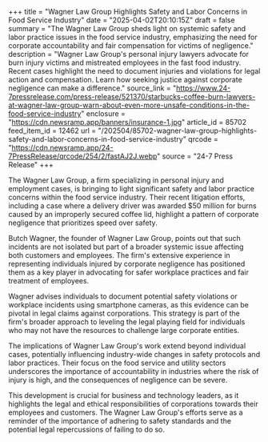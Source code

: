 +++
title = "Wagner Law Group Highlights Safety and Labor Concerns in Food Service Industry"
date = "2025-04-02T20:10:15Z"
draft = false
summary = "The Wagner Law Group sheds light on systemic safety and labor practice issues in the food service industry, emphasizing the need for corporate accountability and fair compensation for victims of negligence."
description = "Wagner Law Group's personal injury lawyers advocate for burn injury victims and mistreated employees in the fast food industry. Recent cases highlight the need to document injuries and violations for legal action and compensation. Learn how seeking justice against corporate negligence can make a difference."
source_link = "https://www.24-7pressrelease.com/press-release/521370/starbucks-coffee-burn-lawyers-at-wagner-law-group-warn-about-even-more-unsafe-conditions-in-the-food-service-industry"
enclosure = "https://cdn.newsramp.app/banners/insurance-1.jpg"
article_id = 85702
feed_item_id = 12462
url = "/202504/85702-wagner-law-group-highlights-safety-and-labor-concerns-in-food-service-industry"
qrcode = "https://cdn.newsramp.app/24-7PressRelease/qrcode/254/2/fastAJ2J.webp"
source = "24-7 Press Release"
+++

<p>The Wagner Law Group, a firm specializing in personal injury and employment cases, is bringing to light significant safety and labor practice concerns within the food service industry. Their recent litigation efforts, including a case where a delivery driver was awarded $50 million for burns caused by an improperly secured coffee lid, highlight a pattern of corporate negligence that prioritizes speed over safety.</p><p>Butch Wagner, the founder of Wagner Law Group, points out that such incidents are not isolated but part of a broader systemic issue affecting both customers and employees. The firm's extensive experience in representing individuals injured by corporate negligence has positioned them as a key player in advocating for safer workplace practices and fair treatment of employees.</p><p>Wagner advises individuals to document potential safety violations or workplace incidents using smartphone cameras, as this evidence can be pivotal in legal claims against corporations. This strategy is part of the firm's broader approach to leveling the legal playing field for individuals who may not have the resources to challenge large corporate entities.</p><p>The implications of Wagner Law Group's work extend beyond individual cases, potentially influencing industry-wide changes in safety protocols and labor practices. Their focus on the food service and utility sectors underscores the importance of accountability in industries where the risk of injury is high, and the consequences of negligence can be severe.</p><p>This development is crucial for business and technology leaders, as it highlights the legal and ethical responsibilities of corporations towards their employees and customers. The Wagner Law Group's efforts serve as a reminder of the importance of adhering to safety standards and the potential legal repercussions of failing to do so.</p>